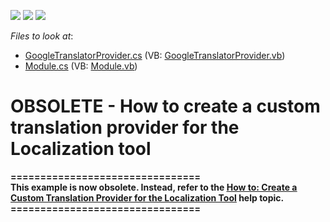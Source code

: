 <!-- default badges list -->
![](https://img.shields.io/endpoint?url=https://codecentral.devexpress.com/api/v1/VersionRange/134075205/11.2.5%2B)
[![](https://img.shields.io/badge/Open_in_DevExpress_Support_Center-FF7200?style=flat-square&logo=DevExpress&logoColor=white)](https://supportcenter.devexpress.com/ticket/details/E2674)
[![](https://img.shields.io/badge/📖_How_to_use_DevExpress_Examples-e9f6fc?style=flat-square)](https://docs.devexpress.com/GeneralInformation/403183)
<!-- default badges end -->
<!-- default file list -->
*Files to look at*:

* [GoogleTranslatorProvider.cs](./CS/GoogleTranslatorProvider/GoogleTranslatorProvider.cs) (VB: [GoogleTranslatorProvider.vb](./VB/GoogleTranslatorProvider/GoogleTranslatorProvider.vb))
* [Module.cs](./CS/GoogleTranslatorProvider/Module.cs) (VB: [Module.vb](./VB/GoogleTranslatorProvider/Module.vb))
<!-- default file list end -->
# OBSOLETE - How to create a custom translation provider for the Localization tool


<p><strong>================================</strong><br /><strong>This example is now obsolete. Instead, refer to the <a href="http://documentation.devexpress.com/#Xaf/CustomDocument3310"><u>How to: Create a Custom Translation Provider for the Localization Tool</u></a> help topic.</strong><br /><strong>================================</strong></p>

<br/>


